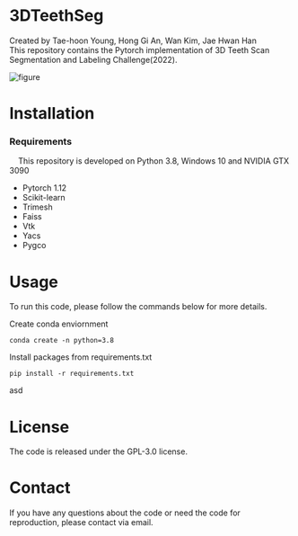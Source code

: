 # 3DTeethSeg
Created by Tae-hoon Young, Hong Gi An, Wan Kim, Jae Hwan Han <br/> 
This repository contains the Pytorch implementation of 3D Teeth Scan Segmentation and Labeling Challenge(2022).

![figure](https://user-images.githubusercontent.com/115606507/195748298-b7d08f36-d0ef-44ec-9d8c-83b662c5a636.png)

# Installation
### **Requirements** <br/>
&nbsp; &nbsp; This repository is developed on Python 3.8, Windows 10 and NVIDIA GTX 3090
* Pytorch 1.12
* Scikit-learn 
* Trimesh
* Faiss
* Vtk
* Yacs
* Pygco

# Usage
To run this code, please follow the commands below for more details.

Create conda enviornment
```
conda create -n python=3.8
```

Install packages from requirements.txt
```
pip install -r requirements.txt
```
asd


# License
The code is released under the GPL-3.0 license.

# Contact
If you have any questions about the code or need the code for reproduction, please contact via email. 
